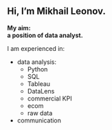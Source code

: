 ## Hi, I’m Mikhail Leonov.

<b>My aim:<br>a position of data analyst.</b>

I am experienced in:
- data analysis:
    * Python
    * SQL
    * Tableau
    * DataLens
    * commercial KPI
    * ecom
    * raw data
- communication
